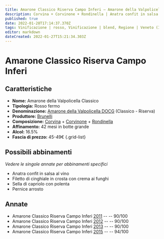 ```yaml
---
title: Amarone Classico Riserva Campo Inferi – Amarone della Valpolicella Classico Riserva DOCG – Brunelli – Veneto (IT) – 45-49€ – 4★-5★
description: Corvina + Corvinone + Rondinella | Anatra confit in salsa al vino – Filetto di cinghiale in crosta con crema ai funghi – Sella di capriolo con polenta – Pernice arrosto
published: true
date: 2022-01-28T17:14:37.370Z
tags: Vinificazione | rosso, Vinificazione | blend, Regione | Veneto (IT), Vinificazione | fermo, Valutazioni | 5 stelle, Prezzi | 45-49€, Vitigni | Corvina, Vitigni | Rondinella, Vitigni | Corvinone, Alimento | anatra, Alimento | cinghiale, Alimento | capriolo, Alimento | pernice, Aromatizzazione | al vino, Aromatizzazione | con funghi, Aromatizzazione | in crosta, Aromatizzazione | con polenta, Cottura | arrosto
editor: markdown
dateCreated: 2022-01-27T15:21:34.303Z
---
```


# Amarone Classico Riserva Campo Inferi

## Caratteristiche
- **Nome:** <span class="nome">Amarone della Valpolicella Classico</span>
- **Tipologia:** Rosso fermo
- **Denominazione:** <span class="denominazione">[Amarone della Valpolicella DOCG](/denominazioni/Italia/Veneto/DOCG/Amarone-della-Valpolicella)</span> (Classico - Riserva)
- **Produttore:** <span class="cantina">[Brunelli](/produttori/Italia/Veneto/Brunelli)</span> 
- **Composizione:** [Corvina](/vitigni/Italia/bacca-nera/corvina) + [Corvinone](/vitigni/Italia/bacca-nera/corvinone) + [Rondinella](/vitigni/Italia/bacca-nera/rondinella)
- **Affinamento:** 42 mesi in botte grande
- **Alcol:** 16.5%
- **Fascia di prezzo:** 45-49€
{.grid-list}

## Possibili abbinamenti
*Vedere le singole annate per abbinamenti specifici*

- Anatra confit in salsa al vino 
- Filetto di cinghiale in crosta con crema ai funghi
- Sella di capriolo con polenta 
- Pernice arrosto

## Annate
- Amarone Classico Riserva Campo Inferi [2011](vini/Italia/Veneto/Brunelli/Amarone-Classico-Riserva-Campo-Inferi/2011) -- <span class="star-4"></span> -- 90/100
- Amarone Classico Riserva Campo Inferi [2012](vini/Italia/Veneto/Brunelli/Amarone-Classico-Riserva-Campo-Inferi/2012) -- <span class="star-4"></span> -- 90/100
- Amarone Classico Riserva Campo Inferi [2013](vini/Italia/Veneto/Brunelli/Amarone-Classico-Riserva-Campo-Inferi/2013) -- <span class="star-4"></span> -- 90/100
- Amarone Classico Riserva Campo Inferi [2015](vini/Italia/Veneto/Brunelli/Amarone-Classico-Riserva-Campo-Inferi/2015) -- <span class="star-5"></span> -- 94/100